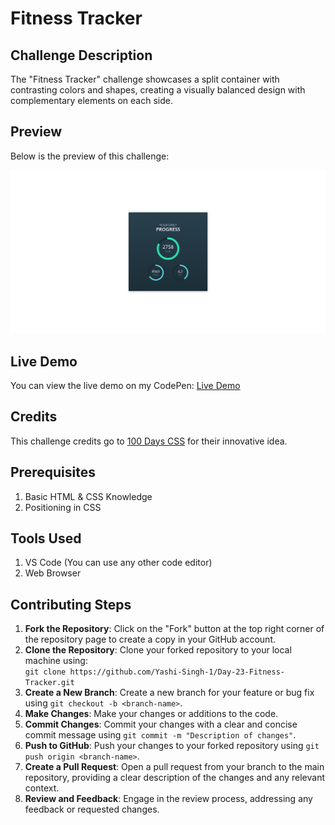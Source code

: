  <h1>Fitness Tracker</h1>

  <h2>Challenge Description</h2>
  <p>The "Fitness Tracker" challenge showcases a split container with contrasting colors and shapes, creating a visually balanced design with complementary elements on each side.</p>

  <h2>Preview</h2>
  <p>Below is the preview of this challenge:</p>
  <img src="Preview.png" alt="Preview">

  <h2>Live Demo</h2>
  <p>You can view the live demo on my CodePen: <a href="https://codepen.io/Yashi-the-lessful/pen/eYaqdPP">Live Demo</a></p>

  <h2>Credits</h2>
  <p>This challenge credits go to <a href="https://100dayscss.com/days/22/">100 Days CSS</a> for their innovative idea.</p>

  <h2>Prerequisites</h2>
  <ol>
    <li>Basic HTML & CSS Knowledge</li>
    <li>Positioning in CSS</li>
  </ol>

  <h2>Tools Used</h2>
  <ol>
    <li>VS Code (You can use any other code editor)</li>
    <li>Web Browser</li>
  </ol>

  <h2>Contributing Steps</h2>
  <ol>
    <li><strong>Fork the Repository</strong>: Click on the "Fork" button at the top right corner of the repository page to create a copy in your GitHub account.</li>
    <li><strong>Clone the Repository</strong>: Clone your forked repository to your local machine using:
      <br>
      <code>git clone https://github.com/Yashi-Singh-1/Day-23-Fitness-Tracker.git</code>
    </li>
    <li><strong>Create a New Branch</strong>: Create a new branch for your feature or bug fix using <code>git checkout -b &lt;branch-name&gt;</code>.</li>
    <li><strong>Make Changes</strong>: Make your changes or additions to the code.</li>
    <li><strong>Commit Changes</strong>: Commit your changes with a clear and concise commit message using <code>git commit -m "Description of changes"</code>.</li>
    <li><strong>Push to GitHub</strong>: Push your changes to your forked repository using <code>git push origin &lt;branch-name&gt;</code>.</li>
    <li><strong>Create a Pull Request</strong>: Open a pull request from your branch to the main repository, providing a clear description of the changes and any relevant context.</li>
    <li><strong>Review and Feedback</strong>: Engage in the review process, addressing any feedback or requested changes.</li>
  </ol>